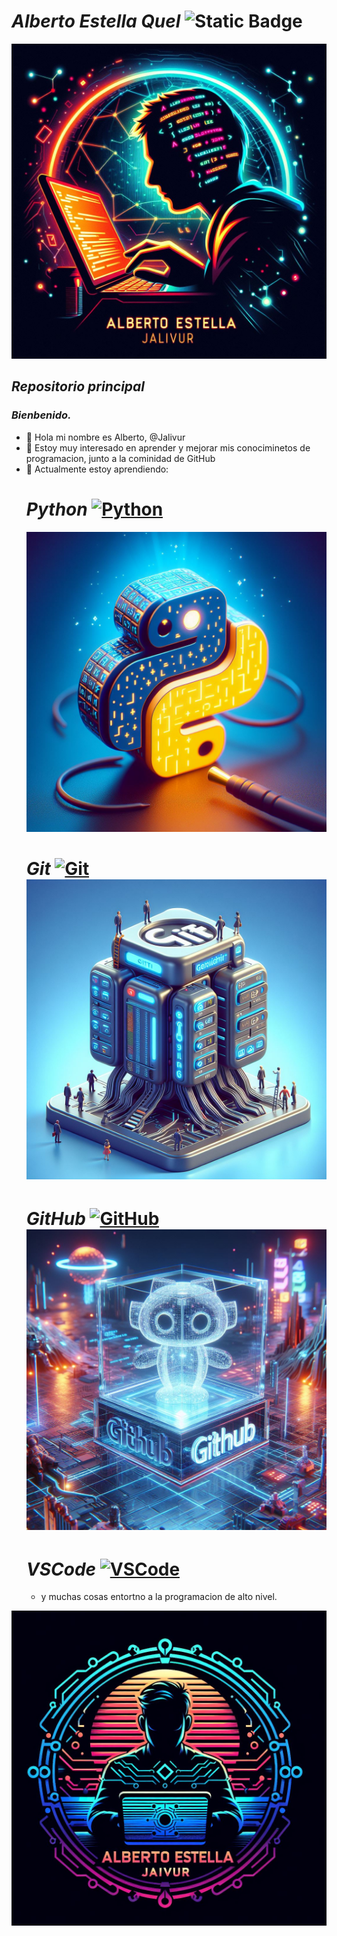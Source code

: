 # ***Alberto Estella Quel***  ![Static Badge](https://img.shields.io/badge/Alberto_Estella-%40Jalivur-red)

![@Jalivur](Images/Logoderecha2.jpg)
## *Repositorio principal*
### *Bienbenido.*
- 👋 Hola mi nombre es Alberto, @Jalivur
- 👀 Estoy muy interesado en aprender y mejorar mis conociminetos de programacion, junto a la cominidad de GitHub
- 🌱 Actualmente estoy aprendiendo:
  # ***Python*** [![Python](https://img.shields.io/badge/Python-blue?style=for-the-badge&logo=python&logoColor=yellow&labelColor=101010)]()
  ![logo python|5](Images/LogoPython.jpg)
  # ***Git*** [![Git](https://img.shields.io/badge/Git.-red?style=for-the-badge&logo=git&logoColor=red&labelColor=white)]() ![logo python|5](Images/LogoGit.jpg)
  # ***GitHub*** [![GitHub](https://img.shields.io/badge/GitHub-black?style=for-the-badge&logo=github&logoColor=black&labelColor=white)]() ![logo python|5](Images/LogoGithub.jpg)
  # ***VSCode*** [![VSCode](https://img.shields.io/badge/VSCode-blue?style=for-the-badge&logo=vscode&logoColor=blue&labelColor=white)]()
  - y muchas cosas entortno a la programacion de alto nivel.

![@Jalivur](Images/Logofrente2.jpg)

<!---
Jalivur/Jalivur is a ✨ special ✨ repository because its `README.md` (this file) appears on your GitHub profile.
You can click the Preview link to take a look at your changes.
--->
